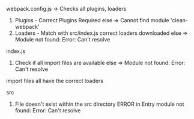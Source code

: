 webpack.config.js -> Checks all plugins, loaders

1) Plugins - Correct Plugins Required
else => Cannot find module 'clean-webpack'
2) Loaders - Match with src/index.js correct loaders downloaded
else => Module not found: Error: Can't resolve

index.js
1) Check if all import files are available
else => Module not found: Error: Can't resolve

import files all have the correct loaders


src
1) File doesn't exist within the src directory
ERROR in Entry module not found: Error: Can't resolve